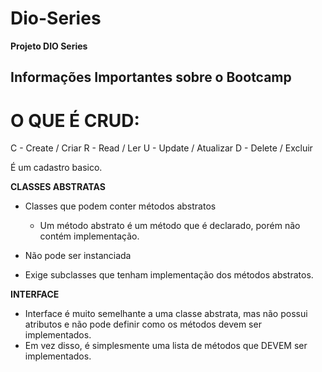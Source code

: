 # Dio-Series
**Projeto DIO Series**

## Informações Importantes sobre o Bootcamp

# O QUE É CRUD:

C - Create / Criar
R -	Read / Ler
U - Update / Atualizar
D - Delete / Excluir

É um cadastro basico.

**CLASSES ABSTRATAS**

- Classes que podem conter métodos abstratos
	- Um método abstrato é um método que é declarado, porém não contém implementação.
	
- Não pode ser instanciada
- Exige subclasses que tenham implementação dos métodos abstratos.

**INTERFACE**

- Interface é muito semelhante a uma classe abstrata, mas não possui atributos e não pode definir como os métodos devem ser implementados.
- Em vez disso, é simplesmente uma lista de métodos que DEVEM ser implementados.
